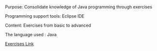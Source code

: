 Purpose: Consolidate knowledge of Java programming through exercises

Programming support tools: Eclipse IDE

Content: Exercises from basic to advanced

The language used : Java

[Exercises Link](src/DeBai/BaiTapThamKhaoJava.pdf)